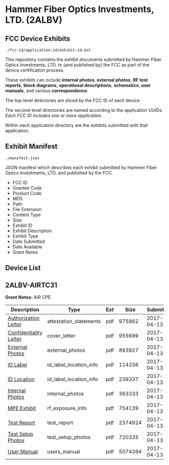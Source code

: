 # Hammer Fiber Optics Investments, LTD. (2ALBV)
## FCC Device Exhibits

```
./fcc-id/application-id/exhibit-id.ext
```

This repository contains the exhibit documents submitted by Hammer Fiber Optics Investments, LTD. to (and published by) the FCC as part of the device certification process.

These exhibits can include **internal photos**, **external photos**, **RF test reports**, **block diagrams**, **operational descriptions**, **schematics**, **user manuals**, and various **correspondence**.

The top-level directories are sliced by the FCC ID of each device.

The second-level directories are named according to the application UUIDs. *Each FCC ID includes one or more application.*

Within each application directory are the exhibits submitted with that application. 

## Exhibit Manifest

```
./manifest.json
```

JSON manifest which describes each exhibit submitted by Hammer Fiber Optics Investments, LTD. and published by the FCC.

- FCC ID
- Grantee Code
- Product Code
- MD5
- Path
- File Extension
- Content Type
- Size
- Exhibit ID
- Exhibit Description
- Exhibit Type
- Date Submitted
- Date Available
- Grant Notes

## Device List
## 2ALBV-AIRTC31
**Grant Notes:** AIR CPE

| Description | Type | Ext | Size | Submitted | Available |
| ----------- | ---- | --- | ---- | --------- | --------- |
| [Authorization Letter](2ALBV-AIRTC31/7dc5a3f412d71332dd4c264465e9c303/3357519.pdf) | attestation_statements | pdf | 975862 | 2017-04-13 | 2017-04-14 |
| [Confidentiality Letter](2ALBV-AIRTC31/7dc5a3f412d71332dd4c264465e9c303/3357520.pdf) | cover_letter | pdf | 955699 | 2017-04-13 | 2017-04-14 |
| [External Photos](2ALBV-AIRTC31/7dc5a3f412d71332dd4c264465e9c303/3357522.pdf) | external_photos | pdf | 893927 | 2017-04-13 | 2017-04-14 |
| [ID Label](2ALBV-AIRTC31/7dc5a3f412d71332dd4c264465e9c303/3357523.pdf) | id_label_location_info | pdf | 114336 | 2017-04-13 | 2017-04-14 |
| [ID Location](2ALBV-AIRTC31/7dc5a3f412d71332dd4c264465e9c303/3357524.pdf) | id_label_location_info | pdf | 239337 | 2017-04-13 | 2017-04-14 |
| [Internal Photos](2ALBV-AIRTC31/7dc5a3f412d71332dd4c264465e9c303/3357525.pdf) | internal_photos | pdf | 363333 | 2017-04-13 | 2017-10-10 |
| [MPE Exhibit](2ALBV-AIRTC31/7dc5a3f412d71332dd4c264465e9c303/3357529.pdf) | rf_exposure_info | pdf | 754139 | 2017-04-13 | 2017-04-14 |
| [Test Report](2ALBV-AIRTC31/7dc5a3f412d71332dd4c264465e9c303/3357531.pdf) | test_report | pdf | 2374924 | 2017-04-13 | 2017-04-14 |
| [Test Setup Photos](2ALBV-AIRTC31/7dc5a3f412d71332dd4c264465e9c303/3357532.pdf) | test_setup_photos | pdf | 720335 | 2017-04-13 | 2017-04-14 |
| [User Manual](2ALBV-AIRTC31/7dc5a3f412d71332dd4c264465e9c303/3357533.pdf) | users_manual | pdf | 5074394 | 2017-04-13 | 2017-10-10 |
